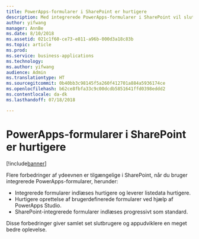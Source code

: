```yaml
---
title: PowerApps-formularer i SharePoint er hurtigere
description: Med integrerede PowerApps-formularer i SharePoint vil slutbrugere og appudviklere opleve en bedre ydeevne
author: yifwang
manager: AnnBe
ms.date: 8/10/2018
ms.assetid: 021c1f60-ce73-e811-a96b-000d3a18c83b
ms.topic: article
ms.prod: 
ms.service: business-applications
ms.technology: 
ms.author: yifwang
audience: Admin
ms.translationtype: HT
ms.sourcegitcommit: 0b40bb3c98145f5a260f412701a884a5936174ce
ms.openlocfilehash: b62ce8fbfa33c9c00dcdb5851641ffd0398eddd2
ms.contentlocale: da-dk
ms.lasthandoff: 07/18/2018

---
```

# <a name="powerapps-forms-in-sharepoint-are-faster"></a>PowerApps-formularer i SharePoint er hurtigere


[!include[banner](../../includes/banner.md)]

Flere forbedringer af ydeevnen er tilgængelige i SharePoint, når du bruger integrerede PowerApps-formularer, herunder:

- Integrerede formularer indlæses hurtigere og leverer listedata hurtigere.
- Hurtigere oprettelse af brugerdefinerede formularer ved hjælp af PowerApps Studio.
- SharePoint-integrerede formularer indlæses progressivt som standard.

Disse forbedringer giver samlet set slutbrugere og appudviklere en meget bedre oplevelse.


